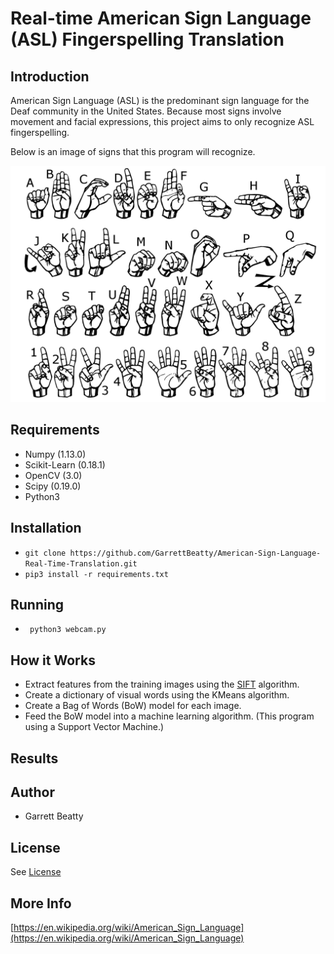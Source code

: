 Real-time American Sign Language (ASL) Fingerspelling Translation
================================================================

Introduction
------------
American Sign Language (ASL) is the predominant sign language for the Deaf community 
in the United States. Because most signs involve movement and facial expressions, 
this project aims to only recognize ASL fingerspelling.

Below is an image of signs that this program will recognize.

![ASL Signs](signs.png)

Requirements
------------

* Numpy (1.13.0)
* Scikit-Learn (0.18.1)
* OpenCV (3.0)
* Scipy (0.19.0)
* Python3

Installation
-------------
* `git clone https://github.com/GarrettBeatty/American-Sign-Language-Real-Time-Translation.git`
* `pip3 install -r requirements.txt` 

Running
-------
* ` python3 webcam.py`

How it Works                                            
-------------------

* Extract features from the training images using the [SIFT](https://en.wikipedia.org/wiki/Scale-invariant_feature_transform) algorithm.
* Create a dictionary of visual words using the KMeans algorithm.
* Create a Bag of Words (BoW) model for each image.
* Feed the BoW model into a machine learning algorithm. (This program using a Support Vector Machine.)
    
Results
-------------

Author
-------------
* Garrett Beatty

License
-------------
See [License](#LICENSE.md)

More Info
---------
[https://en.wikipedia.org/wiki/American_Sign_Language](https://en.wikipedia.org/wiki/American_Sign_Language)